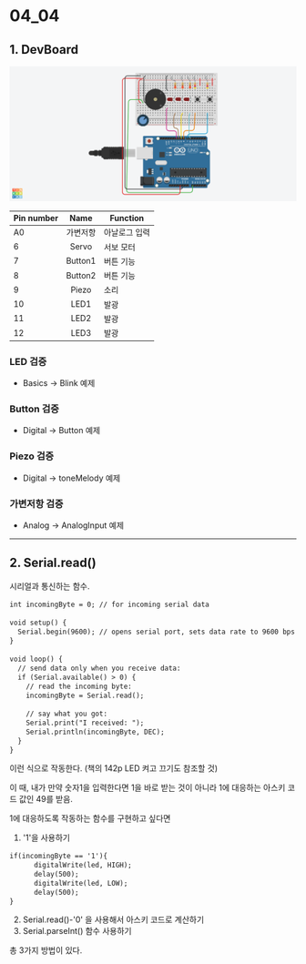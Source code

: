 # 04_04

## 1. DevBoard

![Image1](/YoneheeDev.png)

|Pin number|Name|Function|
|---|:---:|---|
|A0|가변저항|아날로그 입력|
|6|Servo|서보 모터|
|7|Button1|버튼 기능|
|8|Button2|버튼 기능|
|9|Piezo|소리|
|10|LED1|발광|
|11|LED2|발광|
|12|LED3|발광|

### LED 검증
* Basics -> Blink 예제

### Button 검증
* Digital -> Button 예제

### Piezo 검증
* Digital -> toneMelody 예제

### 가변저항 검증
* Analog -> AnalogInput 예제

<hr/>

## 2. Serial.read()

시리얼과 통신하는 함수.

```
int incomingByte = 0; // for incoming serial data

void setup() {
  Serial.begin(9600); // opens serial port, sets data rate to 9600 bps
}

void loop() {
  // send data only when you receive data:
  if (Serial.available() > 0) {
    // read the incoming byte:
    incomingByte = Serial.read();

    // say what you got:
    Serial.print("I received: ");
    Serial.println(incomingByte, DEC);
  }
}
```

이런 식으로 작동한다. (책의 142p LED 켜고 끄기도 참조할 것)

이 때, 내가 만약 숫자1을 입력한다면 1을 바로 받는 것이 아니라 1에 대응하는 아스키 코드 값인 49를 받음.

1에 대응하도록 작동하는 함수를 구현하고 싶다면

1) '1'을 사용하기
```
if(incomingByte == '1'){
      digitalWrite(led, HIGH);
      delay(500);
      digitalWrite(led, LOW);
      delay(500);
}
```
2) Serial.read()-'0' 을 사용해서 아스키 코드로 계산하기
3) Serial.parseInt() 함수 사용하기

총 3가지 방법이 있다.
